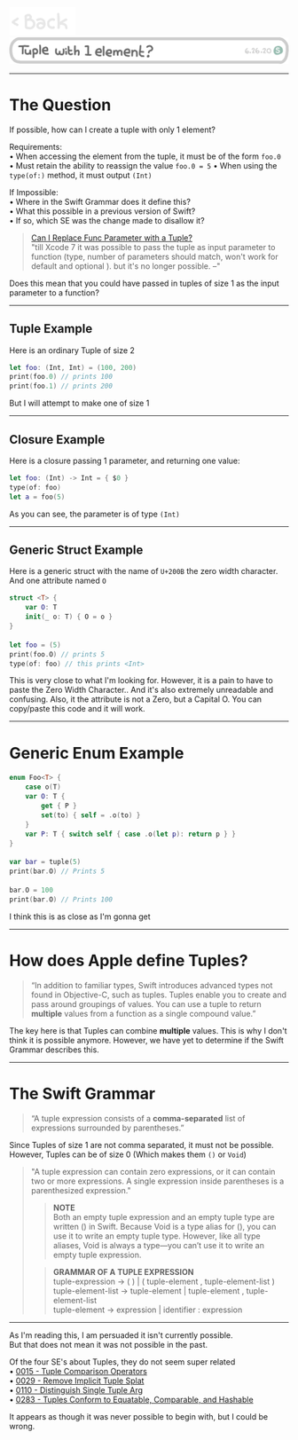 <a href="https://jonp.io/swift">
  <img alt="Back" src="/Images/Back.jpg" width="120">
</a><br>

<img alt="Back" src="/Images/swift/TupleWithOneElement.png" width="600">

---

# The Question
If possible, how can I create a tuple with only 1 element?<br>

Requirements:<br>
 • When accessing the element from the tuple, it must be of the form `foo.0`<br>
 • Must retain the ability to reassign the value `foo.0 = 5`
 • When using the `type(of:)` method, it must output `(Int)`

If Impossible:<br>
 • Where in the Swift Grammar does it define this?<br>
 • What this possible in a previous version of Swift?<br>
 • If so, which SE was the change made to disallow it?

>[Can I Replace Func Parameter with a Tuple?][1]<br>
>"till Xcode 7 it was possible to pass the tuple as input parameter to function (type, number of parameters should match, won't work for default and optional ). but it's no longer possible. –"

Does this mean that you could have passed in tuples of size 1 as the input parameter to a function?
___
## Tuple Example
Here is an ordinary Tuple of size 2
```swift
let foo: (Int, Int) = (100, 200)
print(foo.0) // prints 100
print(foo.1) // prints 200
```
But I will attempt to make one of size 1
___
## Closure Example
Here is a closure passing 1 parameter, and returning one value:
```swift
let foo: (Int) -> Int = { $0 }
type(of: foo)
let a = foo(5)
```
As you can see, the parameter is of type `(Int)`
___
## Generic Struct Example
Here is a generic struct with the name of `U+200B` the zero width character. And one attribute named `O`
```swift
struct ​<T> {
    var O: T
    init(_ o: T) { O = o }
}

let foo = ​(5)
print(foo.O) // prints 5
type(of: foo) // this prints <Int>
```
This is very close to what I'm looking for. However, it is a pain to have to paste the Zero Width Character.. And it's also extremely unreadable and confusing. Also, it the attribute is not a Zero, but a Capital O. You can copy/paste this code and it will work.
___
# Generic Enum Example
```swift
enum Foo<T> {
    case o(T)
    var O: T {
        get { P }
        set(to) { self = .o(to) }
    }
    var P: T { switch self { case .o(let p): return p } }
}

var bar = tuple(5)
print(bar.O) // Prints 5

bar.O = 100
print(bar.O) // Prints 100
```
I think this is as close as I'm gonna get
___

# How does Apple define Tuples?
>“In addition to familiar types, Swift introduces advanced types not found in Objective-C, such as tuples. Tuples enable you to create and pass around groupings of values. You can use a tuple to return **multiple** values from a function as a single compound value.”

The key here is that Tuples can combine **multiple** values. This is why I don't think it is possible anymore. However, we have yet to determine if the Swift Grammar describes this.
___
# The Swift Grammar

>“A tuple expression consists of a **comma-separated** list of expressions surrounded by parentheses.”

Since Tuples of size 1 are not comma separated, it must not be possible.<br>
However, Tuples can be of size 0 (Which makes them `()` or `Void`)

>"A tuple expression can contain zero expressions, or it can contain two or more expressions. A single expression inside parentheses is a parenthesized expression."
>
>>**NOTE**<br>
>>Both an empty tuple expression and an empty tuple type are written () in Swift. Because Void is a type alias for (), you can use it to write an empty tuple type. However, like all type aliases, Void is always a type—you can’t use it to write an empty tuple expression.<br>
>
>>**GRAMMAR OF A TUPLE EXPRESSION**<br>
tuple-expression → ( ) | ( tuple-element , tuple-element-list )<br>
tuple-element-list → tuple-element | tuple-element , tuple-element-list<br>
tuple-element → expression | identifier : expression<br>

___

As I'm reading this, I am persuaded it isn't currently possible.<br>But that does not mean it was not possible in the past.

Of the four SE's about Tuples, they do not seem super related<br>
• [0015 - Tuple Comparison Operators][2]<br>
• [0029 - Remove Implicit Tuple Splat][3]<br>
• [0110 - Distinguish Single Tuple Arg][4]<br>
• [0283 - Tuples Conform to Equatable, Comparable, and Hashable][5]

It appears as though it was never possible to begin with, but I could be wrong.


  [1]: https://stackoverflow.com/questions/61493255/replacing-func-parameter-with-tuple
  [2]: https://github.com/apple/swift-evolution/blob/master/proposals/0015-tuple-comparison-operators.md
  [3]: https://github.com/apple/swift-evolution/blob/master/proposals/0029-remove-implicit-tuple-splat.md
  [4]: https://github.com/apple/swift-evolution/blob/master/proposals/0110-distingish-single-tuple-arg.md
  [5]: https://github.com/apple/swift-evolution/blob/master/proposals/0283-tuples-are-equatable-comparable-hashable.md
